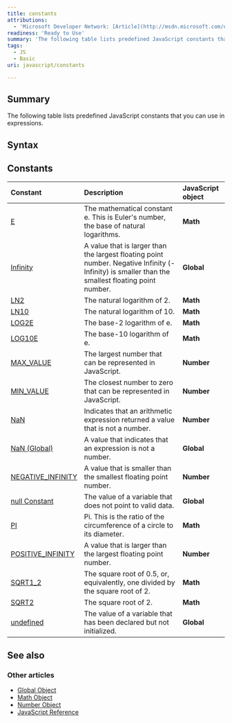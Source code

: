 ```yaml
---
title: constants
attributions:
  - 'Microsoft Developer Network: [Article](http://msdn.microsoft.com/en-us/library/ie/ff818462(v=vs.94).aspx)'
readiness: 'Ready to Use'
summary: 'The following table lists predefined JavaScript constants that you can use in expressions.'
tags:
  - JS
  - Basic
uri: javascript/constants

---
```

## Summary

The following table lists predefined JavaScript constants that you can use in expressions.

## Syntax

## Constants

|Constant|Description|JavaScript object|
|:-------|:----------|:----------------|
|[E](/javascript/Math/constants)|The mathematical constant e. This is Euler's number, the base of natural logarithms.|**Math**|
|[Infinity](/javascript/Infinity)|A value that is larger than the largest floating point number. Negative Infinity (-Infinity) is smaller than the smallest floating point number.|**Global**|
|[LN2](/javascript/Math/constants)|The natural logarithm of 2.|**Math**|
|[LN10](/javascript/Math/constants)|The natural logarithm of 10.|**Math**|
|[LOG2E](/javascript/Math/constants)|The base-2 logarithm of e.|**Math**|
|[LOG10E](/javascript/Math/constants)|The base-10 logarithm of e.|**Math**|
|[MAX\_VALUE](/javascript/Number/constants)|The largest number that can be represented in JavaScript.|**Number**|
|[MIN\_VALUE](/javascript/Number/constants)|The closest number to zero that can be represented in JavaScript.|**Number**|
|[NaN](/javascript/Number/constants)|Indicates that an arithmetic expression returned a value that is not a number.|**Number**|
|[NaN (Global)](/javascript/NaN)|A value that indicates that an expression is not a number.|**Global**|
|[NEGATIVE\_INFINITY](/javascript/Number/constants)|A value that is smaller than the smallest floating point number.|**Number**|
|[null Constant](/javascript/null)|The value of a variable that does not point to valid data.|**Global**|
|[PI](/javascript/Math/constants)|Pi. This is the ratio of the circumference of a circle to its diameter.|**Math**|
|[POSITIVE\_INFINITY](/javascript/Number/constants)|A value that is larger than the largest floating point number.|**Number**|
|[SQRT1\_2](/javascript/Math/constants)|The square root of 0.5, or, equivalently, one divided by the square root of 2.|**Math**|
|[SQRT2](/javascript/Math/constants)|The square root of 2.|**Math**|
|[undefined](/javascript/undefined)|The value of a variable that has been declared but not initialized.|**Global**|

## See also

### Other articles

-   [Global Object](/javascript/Global)
-   [Math Object](/javascript/Math)
-   [Number Object](/javascript/Number)
-   [JavaScript Reference](/javascript)

